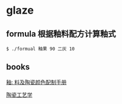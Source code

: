 # glaze

## formula 根据釉料配方计算釉式
```
$ ./formual 釉果 90 二灰 10
```

## books
[釉: 料及陶瓷颜色配制手册](https://book.douban.com/subject/26911100/)

[陶瓷工艺学](https://book.douban.com/subject/5947331/)


